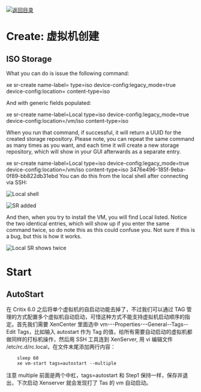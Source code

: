 [![返回目录](https://parg.co/UCb)](https://github.com/wxyyxc1992/Awesome-CheatSheets)

# Create: 虚拟机创建

## ISO Storage

What you can do is issue the following command:

xe sr-create name-label=<NAME> type=iso device-config:legacy_mode=true device-config:location=<ISODIR> content-type=iso

And with generic fields populated:

xe sr-create name-label=Local type=iso device-config:legacy_mode=true device-config:location=/vm/iso content-type=iso

When you run that command, if successful, it will return a UUID for the created storage repository. Please note, you can repeat the same command as many times as you want, and each time it will create a new storage repository, which will show in your GUI afterwards as a separate entry.

xe sr-create name-label=Local type=iso device-config:legacy_mode=true device-config:location=/vm/iso content-type=iso 3476e496-185f-9eba-0f89-bb822db31ebd You can do this from the local shell after connecting via SSH:

![Local shell](http://www.dedoimedo.com/images/computers_years/2012_1/xenserver-ssh-local-shell.png)

![SR added](http://www.dedoimedo.com/images/computers_years/2012_1/xenserver-local-added.png)

And then, when you try to install the VM, you will find Local listed. Notice the two identical entries, which will show up if you enter the same command twice, so do note this as this could confuse you. Not sure if this is a bug, but this is how it works.

![Local SR shows twice](http://www.dedoimedo.com/images/computers_years/2012_1/xenserver-local-twice.jpg)

# Start

## AutoStart

在 Critix 6.0 之后将单个虚拟机的自启动功能去掉了，不过我们可以通过 TAG 管理的方式配置多个虚拟机自动启动，可惜这种方式不能支持虚拟机启动顺序的指定。首先我们需要 XenCenter 里面选中 vm---Properties---General--Tags--Edit Tags，比如输入 autostart 作为 Tag 的值，给所有需要自动启动的虚拟机都做同样的打标机操作，然后用 SSH 工具连到 XenServer, 用 vi 编辑文件 /etc/rc.d/rc.local，在文件末尾添加两行内容：

```
    sleep 60
    xe vm-start tags=autostart --multiple
```

注意 multiple 前面是两个中杠，tags=autostart 和 Step1 保持一样，保存并退出，下次启动 Xenserver 就会发现打了 Tas 的 vm 自动启动。

